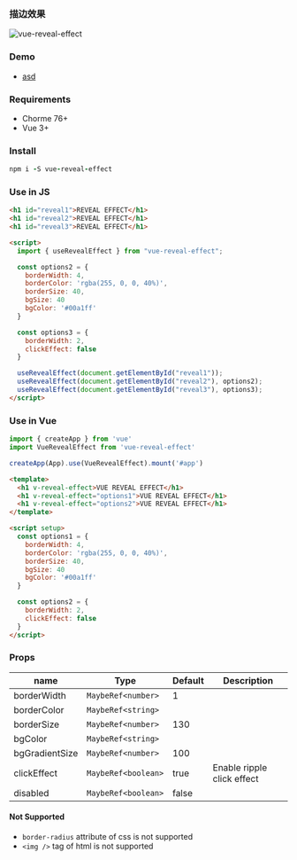 ### 描边效果
![vue-reveal-effect](https://raw.githubusercontent.com/huodoushigemi/vue-reveal-effect/main/example/doc/screensgot.png)

### Demo

- [asd](http://www.baidu.com)

### **Requirements**

- Chorme 76+
- Vue 3+

### **Install**

```coffeescript
npm i -S vue-reveal-effect
```

### **Use in JS**

```html
<h1 id="reveal1">REVEAL EFFECT</h1>
<h1 id="reveal2">REVEAL EFFECT</h1>
<h1 id="reveal3">REVEAL EFFECT</h1>

<script>
  import { useRevealEffect } from "vue-reveal-effect";

  const options2 = {
    borderWidth: 4,
    borderColor: 'rgba(255, 0, 0, 40%)',
    borderSize: 40,
    bgSize: 40
    bgColor: '#00a1ff'
  }

  const options3 = {
    borderWidth: 2,
    clickEffect: false
  }

  useRevealEffect(document.getElementById("reveal1"));
  useRevealEffect(document.getElementById("reveal2"), options2);
  useRevealEffect(document.getElementById("reveal3"), options3);
</script>
```

### **Use in Vue**

```js
import { createApp } from 'vue'
import VueRevealEffect from 'vue-reveal-effect'

createApp(App).use(VueRevealEffect).mount('#app')
```

```html
<template>
  <h1 v-reveal-effect>VUE REVEAL EFFECT</h1>
  <h1 v-reveal-effect="options1">VUE REVEAL EFFECT</h1>
  <h1 v-reveal-effect="options2">VUE REVEAL EFFECT</h1>
</template>

<script setup>
  const options1 = {
    borderWidth: 4,
    borderColor: 'rgba(255, 0, 0, 40%)',
    borderSize: 40,
    bgSize: 40
    bgColor: '#00a1ff'
  }

  const options2 = {
    borderWidth: 2,
    clickEffect: false
  }
</script>
```

### **Props**

| name           | Type                | Default | Description                |
| -------------- | ------------------- | ------- | -------------------------- |
| borderWidth    | `MaybeRef<number>`  | 1       |                            |
| borderColor    | `MaybeRef<string>`  |         |                            |
| borderSize     | `MaybeRef<number>`  | 130     |                            |
| bgColor        | `MaybeRef<string>`  |         |                            |
| bgGradientSize | `MaybeRef<number>`  | 100     |                            |
| clickEffect    | `MaybeRef<boolean>` | true    | Enable ripple click effect |
| disabled       | `MaybeRef<boolean>` | false   |                            |


#### Not Supported
- `border-radius` attribute of css is not supported
- `<img />` tag of html is not supported